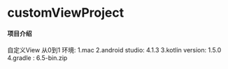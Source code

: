 # customViewProject

#### 项目介绍
自定义View 从0到1
环境: 
1.mac
2.android studio: 4.1.3
3.kotlin version: 1.5.0
4.gradle : 6.5-bin.zip

